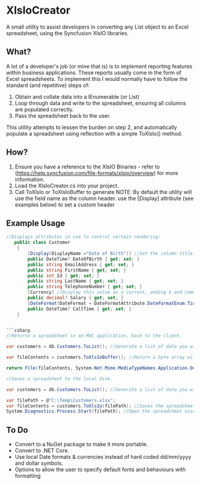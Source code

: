 # XlsIoCreator
A small utility to assist developers in converting any List<T> object to an Excel spreadsheet, using the Syncfusion XlsIO libraries.
## What?
A lot of a developer's job (or mine that is) is to implement reporting features within business applications. These reports usually come in the form of Excel spreadsheets. To implement this I would normally have to follow the standard (and repetitive) steps of:
  1. Obtain and collate data into a IEnumerable (or List)
  2. Loop through data and write to the spreadsheet, ensuring all columns are populated correctly.
  3. Pass the spreadsheet back to the user.
  
This utility attempts to lessen the burden on step 2, and automatically populate a spreadsheet using reflection with a simple ToXlsIo() method.

## How?
  
  1. Ensure you have a reference to the XlsIO Binaries - refer to (https://help.syncfusion.com/file-formats/xlsio/overview) for more information.
  2. Load the XlsIoCreator.cs into your project.
  3. Call ToXlsIo or ToXlsIoBuffer to generate
  NOTE: By default the utility will use the field name as the column header. use the [Display] attribute (see examples below) to set a custom header
  
  ## Example Usage
```csharp
//Displays attributes in use to control certain rendering:
   public class Customer
    {
        [Display(DisplayName ="Date of Birth")] //Set the column title to "Date of Birth"
        public DateTime? DateOfBirth { get; set; }
        public string EmailAddress { get; set; }
        public string FirstName { get; set; }
        public int Id { get; set; }
        public string LastName { get; set; }
        public string TelephoneNumber { get; set; }
        [Currency] //Display this value as a current, adding $ and comma within number.
        public decimal? Salary { get; set; }
        [DateFormat(DateFormat = DateFormatAttribute.DateFormatEnum.TimeOnly)] //Display the time portion of the DateTime
        public DateTime? CallTime { get; set; }
    }


```csharp
//Returns a spreadsheet in an MVC application, back to the client.

var customers = db.Customers.ToList(); //Generate a list of data you wish to fill the spreadsheet with. 

var fileContents = customers.ToXlsIoBuffer(); //Return a byte array with the spreadsheet

return File(fileContents, System.Net.Mime.MediaTypeNames.Application.Octet, "Customers.xlsx"); //Return the file to the client
```

```csharp
//Saves a spreadsheet to the local disk.

var customers = db.Customers.ToList(); //Generate a list of data you wish to fill the spreadsheet with. 

var filePath = @"C:\Temp\Customers.xlsx";
var fileContents = customers.ToXlsIo(filePath); //Saves the spreadsheet to C:\Temp\Customers.xlsx
System.Diagnostics.Process.Start(filePath); //Open the spreadsheet using the default handler, usually excel. One good way to tell the user the report has finished generating is to show them.

```

## To Do
* Convert to a NuGet package to make it more portable.
* Convert to .NET Core.
* Use local Date formats & currencies instead of hard coded dd/mm/yyyy and dollar symbols.
* Options to allow the user to specify default fonts and behaviours with formatting
